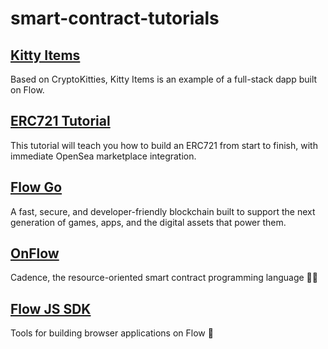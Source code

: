# smart-contract-tutorials

## [Kitty Items](https://github.com/onflow/kitty-items)
Based on CryptoKitties, Kitty Items is an example of a full-stack dapp built on Flow.

## [ERC721 Tutorial](https://github.com/ProjectOpenSea/opensea-creatures)
This tutorial will teach you how to build an ERC721 from start to finish, with immediate OpenSea marketplace integration.

## [Flow Go](https://github.com/onflow/flow-go)
A fast, secure, and developer-friendly blockchain built to support the next generation of games, apps, and the digital assets that power them.

## [OnFlow](https://github.com/onflow/cadence)
Cadence, the resource-oriented smart contract programming language 🏃‍♂️

## [Flow JS SDK](https://github.com/onflow)
Tools for building browser applications on Flow 🌊


